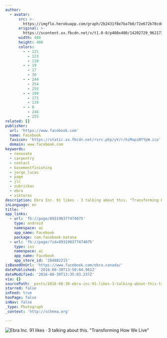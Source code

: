 ```yaml
---
author:
  - avatar:
      src: >-
        https://imgflo.herokuapp.com/graph/2b2431f8e7ba7b0/72e672b78cdd308fa365030ba3592a72/noop.jpg?input=https%3A%2F%2Fscontent.xx.fbcdn.net%2Fv%2Ft1.0-0%2Fp480x480%2F14202729_962173447242434_4100485313914138165_n.jpg%3Foh%3D2b89fb0fe9b7e7898f999d2a576de251%26oe%3D584E44E5
      original: >-
        https://scontent.xx.fbcdn.net/v/t1.0-0/p480x480/14202729_962173447242434_4100485313914138165_n.jpg?oh=2b89fb0fe9b7e7898f999d2a576de251&oe=584E44E5
      width: 480
      height: 480
      colors:
        - - 121
          - 123
          - 110
        - - 19
          - 17
          - 30
        - - 244
          - 254
          - 255
        - - 199
          - 175
          - 139
        - - 0
          - 246
          - 255
related: []
publisher:
  url: 'https://www.facebook.com'
  name: Facebook
  favicon: 'https://static.xx.fbcdn.net/rsrc.php/yV/r/hzMapiNYYpW.ico'
  domain: www.facebook.com
keywords:
  - renovate
  - carpentry
  - contact
  - basementfinishing
  - jorge_lucas
  - page
  - jlc
  - zubrickas
  - ebra
  - viktoras
description: Ebra Inc. 91 likes · 3 talking about this. "Transforming How We Live"
inLanguage: en
title: ''
app_links:
  - url: 'fb://page/893190377474075'
    type: android
    namespace: ai
    app_name: Facebook
    package: com.facebook.katana
  - url: 'fb://page/?id=893190377474075'
    type: ios
    namespace: ai
    app_name: Facebook
    app_store_id: '284882215'
isBasedOnUrl: 'https://www.facebook.com/ebra.canada/'
datePublished: '2016-08-30T13:50:04.961Z'
dateModified: '2016-08-30T13:35:03.237Z'
via: {}
sourcePath: _posts/2016-08-30-ebra-inc-91-likes-3-talking-about-this-transforming-how.md
starred: false
inFeed: true
hasPage: false
inNav: false
_type: Photograph
_context: 'http://schema.org'

---
```

![Ebra Inc. 91 likes · 3 talking about this. "Transforming How We Live"](https://scontent.xx.fbcdn.net/v/t1.0-0/p480x480/14202729_962173447242434_4100485313914138165_n.jpg?oh=2b89fb0fe9b7e7898f999d2a576de251&oe=584E44E5)